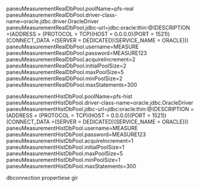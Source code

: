 paneuMeasurementRealDbPool.poolName=pfs-real  
paneuMeasurementRealDbPool.driver-class-name=oracle.jdbc.driver.OracleDriver  
paneuMeasurementRealDbPool.jdbc-url=jdbc:oracle:thin:@(DESCRIPTION =(ADDRESS = (PROTOCOL = TCP)(HOST = 0.0.0.0)(PORT = 1521))(CONNECT_DATA =(SERVER = DEDICATED)(SERVICE_NAME = ORACLE)))  
paneuMeasurementRealDbPool.username=MEASURE  
paneuMeasurementRealDbPool.password=MEASURE123  
paneuMeasurementRealDbPool.acquireIncrement=2  
paneuMeasurementRealDbPool.initialPoolSize=2  
paneuMeasurementRealDbPool.maxPoolSize=5  
paneuMeasurementRealDbPool.minPoolSize=2  
paneuMeasurementRealDbPool.maxStatements=300  
  
paneuMeasurementHistDbPool.poolName=pfs-hist  
paneuMeasurementHistDbPool.driver-class-name=oracle.jdbc.OracleDriver  
paneuMeasurementHistDbPool.jdbc-url=jdbc:oracle:thin:@(DESCRIPTION =(ADDRESS = (PROTOCOL = TCP)(HOST = 0.0.0.0)(PORT = 1521))(CONNECT_DATA =(SERVER = DEDICATED)(SERVICE_NAME = ORACLE)))  
paneuMeasurementHistDbPool.username=MEASURE  
paneuMeasurementHistDbPool.password=MEASURE123  
paneuMeasurementHistDbPool.acquireIncrement=1  
paneuMeasurementHistDbPool.initialPoolSize=1  
paneuMeasurementHistDbPool.maxPoolSize=5  
paneuMeasurementHistDbPool.minPoolSize=1  
paneuMeasurementHistDbPool.maxStatements=300

dbconnection propertiese gir